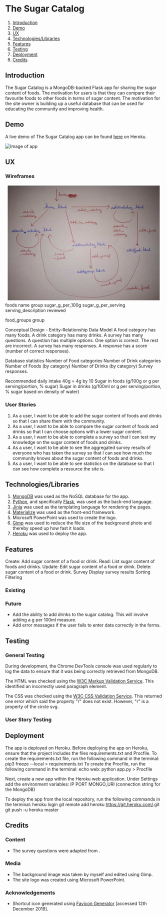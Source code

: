 <h1 id="title">The Sugar Catalog</h1>

1. [Introduction](#introduction)
2. [Demo](#demo)
3. [UX](#ux)
4. [Technologies/Libraries](#technologies)
5. [Features](#features)
6. [Testing](#testing)
7. [Deployment](#deployment)
8. [Credits](#credits)

<h2 id="introduction">Introduction</h2>

The Sugar Catalog is a MongoDB-backed Flask app for sharing the sugar content of foods. The motivation for users is that they can compare their favourite foods to other foods in terms of sugar content. The motivation for the site owner is building up a useful database that can be used for educating the community and improving health.

<h2 id="demo">Demo</h2>

A live demo of The Sugar Catalog app can be found [here]() on Heroku.

<img src="static/img/siteonipadandiphone.jpg" alt="Image of app" width="700px">

<h2 id="ux">UX</h2>

### Wireframes

<img src="static/img/navigation_flow.jpg" alt="Image of app" width="500px">
foods
name
group
sugar_g_per_100g
sugar_g_per_serving
serving_description
reviewed

food_groups
group

Conceptual Design - Entity-Relationship Data Model
A food category has many foods.
A drink category has many drinks.
A survey has many questions.
A question has multiple options. One option is correct. The rest are incorrect.
A survey has many responses.
A response has a score (number of correct responses).

Database statistics
Number of Food categories
Number of Drink categories
Number of Foods (by category)
Number of Drinks (by category)
Survey responses.

Recommended daily intake
40g = 4g by 10
Sugar in foods (g/100g or g per serving/portion, % sugar)
Sugar in drinks (g/100ml or g per serving/portion, % sugar based on density of water)

### User Stories
1. As a user, I want to be able to add the sugar content of foods and drinks so that I can share them with the community.
2. As a user, I want to be able to compare the sugar content of foods and drinks so that I can choose options with a lower sugar content.
3. As a user, I want to be able to complete a survey so that I can test my knowledge on the sugar content of foods and drinks.
4. As a user, I want to be able to see the aggregated survey results of everyone who has taken the survey so that I can see how much the community knows about the sugar content of foods and drinks.
5. As a user, I want to be able to see statistics on the database so that I can see how complete a resource the site is.

<h2 id="technologies">Technologies/Libraries</h2>

1. [MongoDB](https://www.mongodb.com/) was used as the NoSQL database for the app.
2. [Python](https://www.python.org/), and specifically [Flask](https://flask.palletsprojects.com/en/1.1.x/), was used as the back-end language.
3. [Jinja](https://jinja.palletsprojects.com/en/2.10.x/) was used as the templating language for rendering the pages.
4. [Materialize](https://materializecss.com/) was used as the front-end framework.
5. Microsoft PowerPoint was used to create the logo.
6. [Gimp](https://www.gimp.org/) was used to reduce the file size of the background photo and thereby speed up how fast it loads.
7. [Heroku](https://www.heroku.com/) was used to deploy the app.

<h2 id="features">Features</h2>

Create: Add sugar content of a food or drink.
Read: List sugar content of foods and drinks.
Update: Edit sugar content of a food or drink.
Delete: sugar content of a food or drink.
Survey
Display survey results
Sorting
Filtering

### Existing
### Future
- Add the ability to add drinks to the sugar catalog. This will involve adding a g per 100ml measure.
- Add error messages if the user fails to enter data correctly in the forms.

<h2 id="testing">Testing</h2>

### General Testing

During development, the Chrome DevTools console was used regularly to log the data to ensure that it was being correctly retrieved from MongoDB.

The HTML was checked using the [W3C Markup Validation Service](https://validator.w3.org/). This identified an incorrectly used paragraph element.

The CSS was checked using the [W3C CSS Validation Service](https://jigsaw.w3.org/css-validator/). This returned one error which said the property "r" does not exist. However, "r" is a property of the circle svg.

### User Story Testing

<h2 id="deployment">Deployment</h2>

The app is deployed on Heroku. Before deploying the app on Heroku, ensure that the project includes the files requirements.txt and Procfile. To create the requirements.txt file, run the following command in the terminal:
pip3 freeze --local > requirements.txt
To create the Procfile, run the following command in the terminal:
echo web: python app.py > Procfile

Next, create a new app within the Heroku web application. Under Settings add the environment variables:
IP
PORT
MONGO_URI (connection string for the MongoDB)

To deploy the app from the local repository, run the following commands in the terminal:
heroku login
git remote add heroku https://git.heroku.com/<insert app name>.git
git push -u heroku master

<h2 id="credits">Credits</h2>

### Content
- The survey questions were adapted from []().

### Media
- The background image was taken by myself and edited using Gimp.
- The site logo was created using Microsoft PowerPoint.

### Acknowledgements
* Shortcut icon generated using [Favicon Generator](https://realfavicongenerator.net/) [accessed 12th December 2019].
